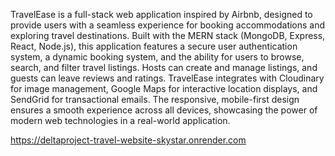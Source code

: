 TravelEase is a full-stack web application inspired by Airbnb, designed to provide users with a seamless experience for booking accommodations and exploring travel destinations.
Built with the MERN stack (MongoDB, Express, React, Node.js), this application features a secure user authentication system, a dynamic booking system, and the ability for users to browse, search, and filter travel listings. 
Hosts can create and manage listings, and guests can leave reviews and ratings. TravelEase integrates with Cloudinary for image management, Google Maps for interactive location displays, and SendGrid for transactional emails. 
The responsive, mobile-first design ensures a smooth experience across all devices, showcasing the power of modern web technologies in a real-world application.

https://deltaproject-travel-website-skystar.onrender.com

